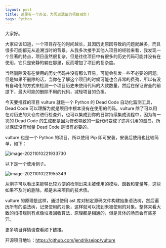 ```yaml
---
layout: post
title: 这里有一个办法，为历史遗留的项目减负！
tags: Python
---
```


大家好。

大家应该知道，一个项目存在的时间越长，其因历史原因导致的问题就越多，而且很多可能都无从追溯当时的背景。从我多次接手其他人项目的经验来看，我发现一个显著的特点，项目虽然很复杂，但是往往项目中有很多的历史代码可能并没有在使用，它只是安静的躺在那里，反而增加了项目的复杂度。

当然删除没有在使用的历史代码并没有那么容易，可能会引发一些不必要的问题。但是如果不删除的话，当你在了解这个项目的时候可能也会非常的费劲，所以有没有自动化的方式来检测一个项目历史未使用代码的大致数量，然后在保证安全的前提下，最大可能的删除不用的代码，减轻项目的负担。

今天要推荐的项目 vulture 就是一个 Python 的 Dead Code 自动化监测工具，Dead Code 可以理解为就是项目中根本没有在使用的代码。vulture 除了可以用在对历史的大仓库进行检查外，也可以集成到你的日常持续集成流程中，因为每一次的 Dead Code 的生成都是因为修改导致的一些代码变成了违背引用的孤岛，所以保证没有增量 Dead Code 是很有必要的。

vulture 也是一个 Python 的项目，所以使用 Pip 即可安装，安装后使用也比较简单，如下：

![image-20211010221933730](https://7465-test-3c9b5e-books-1301492295.tcb.qcloud.la/images/compress_image-20211010221933730.png)

以下是一个使用例子。

![image-20211010221955349](https://7465-test-3c9b5e-books-1301492295.tcb.qcloud.la/images/compress_image-20211010221955349.png)

从例子可以看出来能够比较方便的检测出来未被使用的模块、函数和变量等，这些如果不及时的删除，都是未来项目的技术债。

vulture 的原理是这样，通过使用 ast 库对制定源码文件构建抽象语法树，然后遍历所有的语法树，记录使用的对象，这样就可以找到未被使用的对象。整体来看大致的扫描规则有点像垃圾回收算法，原理都是相通的，但是具体的场景会有些差异。

更多项目详情请查看如下链接。

开源项目地址：https://github.com/jendrikseipp/vulture
